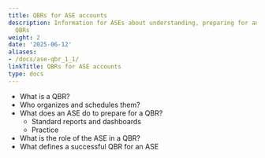 ```yaml
---
title: QBRs for ASE accounts
description: Information for ASEs about understanding, preparing for and delivering
  QBRs
weight: 2
date: '2025-06-12'
aliases:
- /docs/ase-qbr_1_1/
linkTitle: QBRs for ASE accounts
type: docs
---
```


- What is a QBR?
- Who organizes and schedules them?
- What does an ASE do to prepare for a QBR?
  - Standard reports and dashboards
  - Practice
- What is the role of the ASE in a QBR?
- What defines a successful QBR for an ASE
